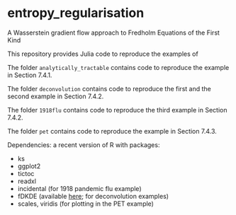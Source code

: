 # entropy_regularisation

A Wasserstein gradient flow approach to Fredholm Equations of the First Kind

This repository provides Julia code to reproduce the examples of 

The folder `analytically_tractable` contains code to reproduce the example in Section 7.4.1.

The folder `deconvolution` contains code to reproduce the first and the second example in Section 7.4.2.
 
The folder `1918flu` contains code to reproduce the third example in Section 7.4.2.

The folder `pet` contains code to reproduce the example in Section 7.4.3.

Dependencies: a recent version of R with packages:
* ks
* ggplot2
* tictoc
* readxl
* incidental (for 1918 pandemic flu example)
* fDKDE (available [here](https://researchers.ms.unimelb.edu.au/~aurored/links.html#Code); for deconvolution examples)
* scales, viridis (for plotting in the PET example)
